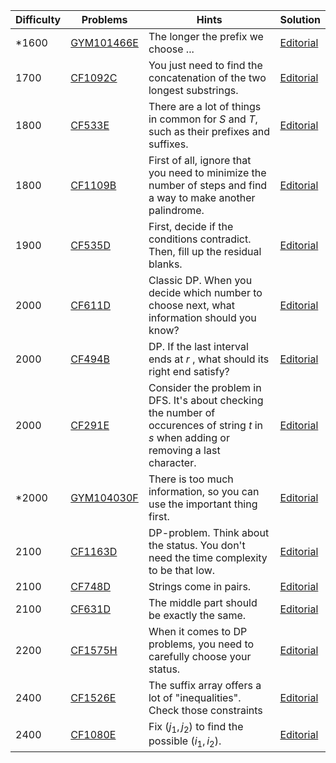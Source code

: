 | Difficulty | Problems | Hints | Solution |
| -------- | -------- | -------- | -------- |
| *1600 | [GYM101466E](https://codeforces.com/gym/101466/problem/E) | The longer the prefix we choose ... | [Editorial](https://github.com/Yawn-Sean/Daily_CF_Problems/blob/main/daily_problems/2025/09/0913/solution/cf101466e.md) |
| 1700 | [CF1092C](https://codeforces.com/problemset/problem/1092/C) | You just need to find the concatenation of the two longest substrings. | [Editorial](https://github.com/Yawn-Sean/Daily_CF_Problems/blob/main/daily_problems/2025/04/0423/solution/cf1092c.md) |
| 1800 | [CF533E](https://codeforces.com/problemset/problem/533/E) | There are a lot of things in common for $S$ and $T$, such as their prefixes and suffixes. | [Editorial](https://github.com/Yawn-Sean/Daily_CF_Problems/blob/main/daily_problems/2024/05/0521/solution/cf533e.md) |
| 1800 | [CF1109B](https://codeforces.com/problemset/problem/1109/B) | First of all, ignore that you need to minimize the number of steps and find a way to make another palindrome. | [Editorial](https://github.com/Yawn-Sean/Daily_CF_Problems/blob/main/daily_problems/2025/02/0203/solution/cf1109b.md) |
| 1900 | [CF535D](https://codeforces.com/problemset/problem/535/D) | First, decide if the conditions contradict. Then, fill up the residual blanks. | [Editorial](https://github.com/Yawn-Sean/Daily_CF_Problems/blob/main/daily_problems/2024/06/0617/solution/cf535d.md) |
| 2000 | [CF611D](https://codeforces.com/problemset/problem/611/D) | Classic DP. When you decide which number to choose next, what information should you know? | [Editorial](https://github.com/Yawn-Sean/Daily_CF_Problems/blob/main/daily_problems/2024/07/0711/solution/cf611d.md) |
| 2000 | [CF494B](https://codeforces.com/problemset/problem/494/B) | DP. If the last interval ends at $r$ , what should its right end satisfy? | [Editorial](https://github.com/Yawn-Sean/Daily_CF_Problems/blob/main/daily_problems/2024/09/0904/solution/cf494b.md) |
| 2000 | [CF291E](https://codeforces.com/problemset/problem/291/E) | Consider the problem in DFS. It's about checking the number of occurences of string $t$ in $s$ when adding or removing a last character. | [Editorial](https://github.com/Yawn-Sean/Daily_CF_Problems/blob/main/daily_problems/2025/03/0326/solution/cf291e.md) |
| *2000 | [GYM104030F](https://codeforces.com/gym/104030/problem/F) | There is too much information, so you can use the important thing first. | [Editorial](https://github.com/Yawn-Sean/Daily_CF_Problems/blob/main/daily_problems/2025/09/0910/solution/cf104030f.md) |
| 2100 | [CF1163D](https://codeforces.com/problemset/problem/1163/D) | DP-problem. Think about the status. You don't need the time complexity to be that low. | [Editorial](https://github.com/Yawn-Sean/Daily_CF_Problems/blob/main/daily_problems/2024/03/0328/solution/cf1163d.md) |
| 2100 | [CF748D](https://codeforces.com/problemset/problem/748/D) | Strings come in pairs. | [Editorial](https://github.com/Yawn-Sean/Daily_CF_Problems/blob/main/daily_problems/2025/01/0131/solution/cf748d.md) |
| 2100 | [CF631D](https://codeforces.com/problemset/problem/631/D) | The middle part should be exactly the same. | [Editorial](https://github.com/Yawn-Sean/Daily_CF_Problems/blob/main/daily_problems/2025/05/0502/solution/cf631d.md) |
| 2200 | [CF1575H](https://codeforces.com/problemset/problem/1575/H) | When it comes to DP problems, you need to carefully choose your status. | [Editorial](https://github.com/Yawn-Sean/Daily_CF_Problems/blob/main/daily_problems/2024/05/0518/solution/cf1575h.md) |
| 2400 | [CF1526E](https://codeforces.com/problemset/problem/1526/E) | The suffix array offers a lot of "inequalities". Check those constraints | [Editorial](https://github.com/Yawn-Sean/Daily_CF_Problems/blob/main/daily_problems/2024/03/0323/solution/cf1526e.md) |
| 2400 | [CF1080E](https://codeforces.com/problemset/problem/1080/E) | Fix $(j_1,j_2)$ to find the possible $(i_1,i_2)$. | [Editorial](https://github.com/Yawn-Sean/Daily_CF_Problems/blob/main/daily_problems/2025/03/0308/solution/cf1080e.md) |